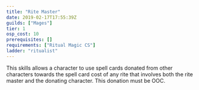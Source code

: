 ```yaml
---
title: "Rite Master"
date: 2019-02-17T17:55:39Z
guilds: ["Mages"]
tier: 1
osp_cost: 10
prerequisites: []
requirements: ["Ritual Magic CS"]
ladder: "ritualist"
---
```

This skills allows a character to use spell cards donated from other characters towards the spell card cost of any rite that involves both the rite master and the donating character. This donation must be OOC.